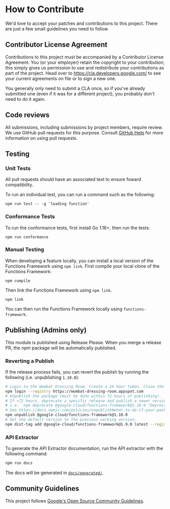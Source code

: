 # How to Contribute

We'd love to accept your patches and contributions to this project. There are
just a few small guidelines you need to follow.

## Contributor License Agreement

Contributions to this project must be accompanied by a Contributor License
Agreement. You (or your employer) retain the copyright to your contribution;
this simply gives us permission to use and redistribute your contributions as
part of the project. Head over to <https://cla.developers.google.com/> to see
your current agreements on file or to sign a new one.

You generally only need to submit a CLA once, so if you've already submitted one
(even if it was for a different project), you probably don't need to do it
again.

## Code reviews

All submissions, including submissions by project members, require review. We
use GitHub pull requests for this purpose. Consult
[GitHub Help](https://help.github.com/articles/about-pull-requests/) for more
information on using pull requests.

## Testing

### Unit Tests

All pull requests should have an associated test to ensure foward compatibility.

To run an individual test, you can run a command such as the following:

```
npm run test -- -g 'loading function'
```

### Conformance Tests

To run the conformance tests, first install Go 1.16+, then run the tests:

```
npm run conformance
```

### Manual Testing

When developing a feature locally, you can install a local version of the Functions Framework
using `npm link`. First compile your local clone of the Functions Framework:

```
npm compile
```

Then link the Functions Framework using `npm link`.

```
npm link
```

You can then run the Functions Framework locally using `functions-framework`.

## Publishing (Admins only)

This module is published using Release Please. When you merge a release PR, the npm package will be automatically published.

### Reverting a Publish

If the release process fails, you can revert the publish by running the following (i.e. unpublishing `1.10.0`):

```sh
# Login to the Wombat Dressing Room. Create a 24 hour token. Close the window.
npm login --registry https://wombat-dressing-room.appspot.com
# Unpublish the package (must be done within 72 hours of publishing).
# If >72 hours, deprecate a specific release and publish a newer version.
# i.e. `npm deprecate @google-cloud/functions-framework@1.10.0 "Deprecate 1.10.0" 
# See https://docs.npmjs.com/policies/unpublish#what-to-do-if-your-package-does-not-meet-the-unpublish-criteria
npm unpublish @google-cloud/functions-framework@1.10.0
# Set the default version to the previous working version.
npm dist-tag add @google-cloud/functions-framework@1.9.0 latest --registry=https://wombat-dressing-room.appspot.com
```

### API Extractor

To generate the API Extractor documentation, run the API extractor with the following command:

```sh
npm run docs
```

The docs will be generated in [`docs/generated/`](docs/generated/).

## Community Guidelines

This project follows [Google's Open Source Community
Guidelines](https://opensource.google.com/conduct/).
